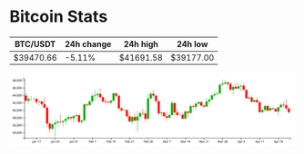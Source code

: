# Bitcoin Stats

BTC/USDT|24h change|24h high|24h low|
|---|---|---|---|
|$39470.66|-5.11%|$41691.58|$39177.00|

<img src="./chart.svg">
